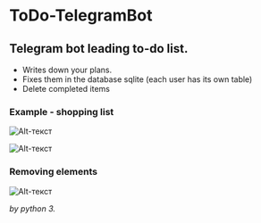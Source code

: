 # ToDo-TelegramBot
## Telegram bot leading to-do list.

- Writes down your plans.
- Fixes them in the database sqlite (each user has its own table)
- Delete completed items

### Example - shopping list
![Alt-текст](https://user-images.githubusercontent.com/93369736/170028654-7120b4c9-7c16-44c4-804e-25839ec09a54.png)

![Alt-текст](https://user-images.githubusercontent.com/93369736/170029100-62f3cf5a-45e9-4ffd-99e2-bb48ff31c9a1.png)

### Removing elements
![Alt-текст](https://user-images.githubusercontent.com/93369736/170028838-129ea939-43e3-407a-96d5-d5854a3e91bc.png)

*by python 3.*

